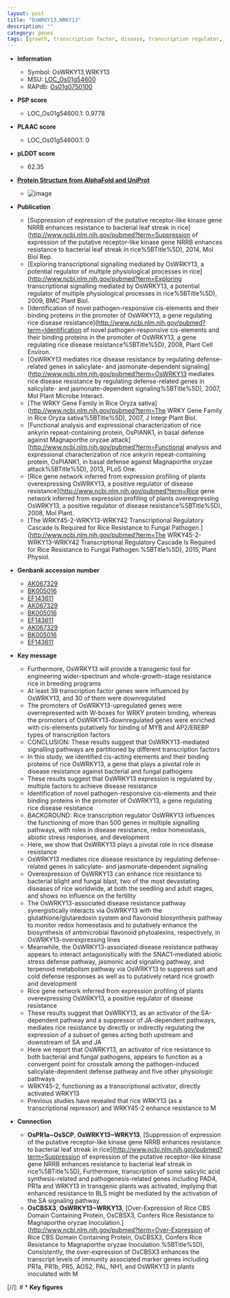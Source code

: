 ```yaml
---
layout: post
title: "OsWRKY13,WRKY13"
description: ""
category: genes
tags: [growth, transcription factor, disease, transcription regulator, disease resistance, defense, seedling, blast, fungal blast, homeostasis, jasmonate, bacterial blight, blight, jasmonic, defense response, jasmonic acid, breeding,  sa , abiotic stress, salt, fertility, transcriptional activator, resistance]
---
```


* **Information**  
    + Symbol: OsWRKY13,WRKY13  
    + MSU: [LOC_Os01g54600](http://rice.plantbiology.msu.edu/cgi-bin/ORF_infopage.cgi?orf=LOC_Os01g54600)  
    + RAPdb: [Os01g0750100](http://rapdb.dna.affrc.go.jp/viewer/gbrowse_details/irgsp1?name=Os01g0750100)  

* **PSP score**  
    + LOC_Os01g54600.1: 0.9778 

* **PLAAC score**  
    + LOC_Os01g54600.1: 0 

* **pLDDT score**
    + 62.35

* **[Protein Structure from AlphaFold and UniProt](https://www.uniprot.org/uniprotkb/Q94J08/entry#structure)**
    + ![image](https://ricepsp.github.io/images/Q9/AF-Q94J08-F1.png)

* **Publication**  
    + [Suppression of expression of the putative receptor-like kinase gene NRRB enhances resistance to bacterial leaf streak in rice](http://www.ncbi.nlm.nih.gov/pubmed?term=Suppression of expression of the putative receptor-like kinase gene NRRB enhances resistance to bacterial leaf streak in rice%5BTitle%5D), 2014, Mol Biol Rep.
    + [Exploring transcriptional signalling mediated by OsWRKY13, a potential regulator of multiple physiological processes in rice](http://www.ncbi.nlm.nih.gov/pubmed?term=Exploring transcriptional signalling mediated by OsWRKY13, a potential regulator of multiple physiological processes in rice%5BTitle%5D), 2009, BMC Plant Biol.
    + [Identification of novel pathogen-responsive cis-elements and their binding proteins in the promoter of OsWRKY13, a gene regulating rice disease resistance](http://www.ncbi.nlm.nih.gov/pubmed?term=Identification of novel pathogen-responsive cis-elements and their binding proteins in the promoter of OsWRKY13, a gene regulating rice disease resistance%5BTitle%5D), 2008, Plant Cell Environ.
    + [OsWRKY13 mediates rice disease resistance by regulating defense-related genes in salicylate- and jasmonate-dependent signaling](http://www.ncbi.nlm.nih.gov/pubmed?term=OsWRKY13 mediates rice disease resistance by regulating defense-related genes in salicylate- and jasmonate-dependent signaling%5BTitle%5D), 2007, Mol Plant Microbe Interact.
    + [The WRKY Gene Family in Rice Oryza sativa](http://www.ncbi.nlm.nih.gov/pubmed?term=The WRKY Gene Family in Rice Oryza sativa%5BTitle%5D), 2007, J Integr Plant Biol.
    + [Functional analysis and expressional characterization of rice ankyrin repeat-containing protein, OsPIANK1, in basal defense against Magnaporthe oryzae attack](http://www.ncbi.nlm.nih.gov/pubmed?term=Functional analysis and expressional characterization of rice ankyrin repeat-containing protein, OsPIANK1, in basal defense against Magnaporthe oryzae attack%5BTitle%5D), 2013, PLoS One.
    + [Rice gene network inferred from expression profiling of plants overexpressing OsWRKY13, a positive regulator of disease resistance](http://www.ncbi.nlm.nih.gov/pubmed?term=Rice gene network inferred from expression profiling of plants overexpressing OsWRKY13, a positive regulator of disease resistance%5BTitle%5D), 2008, Mol Plant.
    + [The WRKY45-2-WRKY13-WRKY42 Transcriptional Regulatory Cascade Is Required for Rice Resistance to Fungal Pathogen.](http://www.ncbi.nlm.nih.gov/pubmed?term=The WRKY45-2-WRKY13-WRKY42 Transcriptional Regulatory Cascade Is Required for Rice Resistance to Fungal Pathogen.%5BTitle%5D), 2015, Plant Physiol.

* **Genbank accession number**  
    + [AK067329](http://www.ncbi.nlm.nih.gov/nuccore/AK067329)
    + [BK005016](http://www.ncbi.nlm.nih.gov/nuccore/BK005016)
    + [EF143611](http://www.ncbi.nlm.nih.gov/nuccore/EF143611)
    + [AK067329](http://www.ncbi.nlm.nih.gov/nuccore/AK067329)
    + [BK005016](http://www.ncbi.nlm.nih.gov/nuccore/BK005016)
    + [EF143611](http://www.ncbi.nlm.nih.gov/nuccore/EF143611)
    + [AK067329](http://www.ncbi.nlm.nih.gov/nuccore/AK067329)
    + [BK005016](http://www.ncbi.nlm.nih.gov/nuccore/BK005016)
    + [EF143611](http://www.ncbi.nlm.nih.gov/nuccore/EF143611)

* **Key message**  
    + Furthermore, OsWRKY13 will provide a transgenic tool for engineering wider-spectrum and whole-growth-stage resistance rice in breeding programs
    + At least 39 transcription factor genes were influenced by OsWRKY13, and 30 of them were downregulated
    + The promoters of OsWRKY13-upregulated genes were overrepresented with W-boxes for WRKY protein binding, whereas the promoters of OsWRKY13-downregulated genes were enriched with cis-elements putatively for binding of MYB and AP2/EREBP types of transcription factors
    + CONCLUSION: These results suggest that OsWRKY13-mediated signalling pathways are partitioned by different transcription factors
    + In this study, we identified cis-acting elements and their binding proteins of rice OsWRKY13, a gene that plays a pivotal role in disease resistance against bacterial and fungal pathogens
    + These results suggest that OsWRKY13 expression is regulated by multiple factors to achieve disease resistance
    + Identification of novel pathogen-responsive cis-elements and their binding proteins in the promoter of OsWRKY13, a gene regulating rice disease resistance
    + BACKGROUND: Rice transcription regulator OsWRKY13 influences the functioning of more than 500 genes in multiple signalling pathways, with roles in disease resistance, redox homeostasis, abiotic stress responses, and development
    + Here, we show that OsWRKY13 plays a pivotal role in rice disease resistance
    + OsWRKY13 mediates rice disease resistance by regulating defense-related genes in salicylate- and jasmonate-dependent signaling
    + Overexpression of OsWRKY13 can enhance rice resistance to bacterial blight and fungal blast, two of the most devastating diseases of rice worldwide, at both the seedling and adult stages, and shows no influence on the fertility
    + The OsWRKY13-associated disease resistance pathway synergistically interacts via OsWRKY13 with the glutathione/glutaredoxin system and flavonoid biosynthesis pathway to monitor redox homeostasis and to putatively enhance the biosynthesis of antimicrobial flavonoid phytoalexins, respectively, in OsWRKY13-overexpressing lines
    + Meanwhile, the OsWRKY13-associated disease resistance pathway appears to interact antagonistically with the SNAC1-mediated abiotic stress defense pathway, jasmonic acid signaling pathway, and terpenoid metabolism pathway via OsWRKY13 to suppress salt and cold defense responses as well as to putatively retard rice growth and development
    + Rice gene network inferred from expression profiling of plants overexpressing OsWRKY13, a positive regulator of disease resistance
    + These results suggest that OsWRKY13, as an activator of the SA-dependent pathway and a suppressor of JA-dependent pathways, mediates rice resistance by directly or indirectly regulating the expression of a subset of genes acting both upstream and downstream of SA and JA
    + Here we report that OsWRKY13, an activator of rice resistance to both bacterial and fungal pathogens, appears to function as a convergent point for crosstalk among the pathogen-induced salicylate-dependent defense pathway and five other physiologic pathways
    + WRKY45-2, functioning as a transcriptional activator, directly activated WRKY13
    + Previous studies have revealed that rice WRKY13 (as a transcriptional repressor) and WRKY45-2 enhance resistance to M

* **Connection**  
    + __OsPR1a~OsSCP__, __OsWRKY13~WRKY13__, [Suppression of expression of the putative receptor-like kinase gene NRRB enhances resistance to bacterial leaf streak in rice](http://www.ncbi.nlm.nih.gov/pubmed?term=Suppression of expression of the putative receptor-like kinase gene NRRB enhances resistance to bacterial leaf streak in rice%5BTitle%5D), Furthermore, transcription of some salicylic acid synthesis-related and pathogenesis-related genes including PAD4, PR1a and WRKY13 in transgenic plants was activated, implying that enhanced resistance to BLS might be mediated by the activation of the SA signaling pathway
    + __OsCBSX3__, __OsWRKY13~WRKY13__, [Over-Expression of Rice CBS Domain Containing Protein, OsCBSX3, Confers Rice Resistance to Magnaporthe oryzae Inoculation.](http://www.ncbi.nlm.nih.gov/pubmed?term=Over-Expression of Rice CBS Domain Containing Protein, OsCBSX3, Confers Rice Resistance to Magnaporthe oryzae Inoculation.%5BTitle%5D), Consistently, the over-expression of OsCBSX3 enhances the transcript levels of immunity associated marker genes including PR1a, PR1b, PR5, AOS2, PAL, NH1, and OsWRKY13 in plants inoculated with M

[//]: # * **Key figures**  


